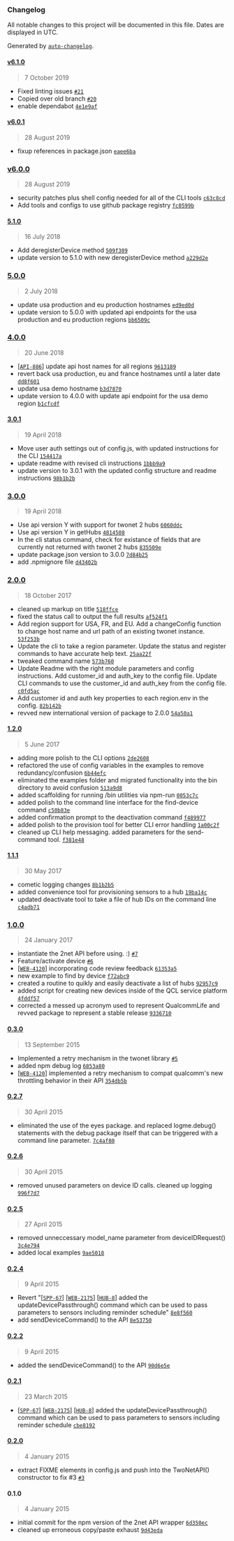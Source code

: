 ### Changelog

All notable changes to this project will be documented in this file. Dates are displayed in UTC.

Generated by [`auto-changelog`](https://github.com/CookPete/auto-changelog).

#### [v6.1.0](https://github.com/Asthmapolis/twonet/compare/v6.0.1...v6.1.0)

> 7 October 2019

- Fixed linting issues [`#21`](https://github.com/Asthmapolis/twonet/pull/21)
- Copied over old branch [`#20`](https://github.com/Asthmapolis/twonet/pull/20)
- enable dependabot [`4e1e9af`](https://github.com/Asthmapolis/twonet/commit/4e1e9afc3f993207ed9ba613d9176570ff2e5ef3)

#### [v6.0.1](https://github.com/Asthmapolis/twonet/compare/v6.0.0...v6.0.1)

> 28 August 2019

- fixup references in package.json [`eaee6ba`](https://github.com/Asthmapolis/twonet/commit/eaee6ba3d6b1f0a8e0b160e4fa72321a6a816a46)

### [v6.0.0](https://github.com/Asthmapolis/twonet/compare/5.1.0...v6.0.0)

> 28 August 2019

- security patches plus shell config needed for all of the CLI tools [`c63c8cd`](https://github.com/Asthmapolis/twonet/commit/c63c8cde918f9de725691e313ee9506afa39b21b)
- Add tools and configs to use github package registry [`fc0599b`](https://github.com/Asthmapolis/twonet/commit/fc0599b543494042c507d8457fc81e3ff9dca2e2)

#### [5.1.0](https://github.com/Asthmapolis/twonet/compare/5.0.0...5.1.0)

> 16 July 2018

- Add deregisterDevice method [`509f309`](https://github.com/Asthmapolis/twonet/commit/509f3093b86a18cf2074b0d19a01b688c3e566bd)
- update version to 5.1.0 with new deregisterDevice method [`a229d2e`](https://github.com/Asthmapolis/twonet/commit/a229d2e2e2523398eff320f8336ea03b5139bd4b)

### [5.0.0](https://github.com/Asthmapolis/twonet/compare/4.0.0...5.0.0)

> 2 July 2018

- update usa production and eu production hostnames [`ed9ed0d`](https://github.com/Asthmapolis/twonet/commit/ed9ed0d6ec5a1b2f627a00bc20d383d97fb0cc8c)
- update version to 5.0.0 with updated api endpoints for the usa production and eu production regions [`bb6509c`](https://github.com/Asthmapolis/twonet/commit/bb6509c9fb4d0580d5ae86dc92b3e875c6bbe1e6)

### [4.0.0](https://github.com/Asthmapolis/twonet/compare/3.0.1...4.0.0)

> 20 June 2018

- [[`API-886`](https://asthmapolis.jira.com/browse/API-886)] update api host names for all regions [`9613189`](https://github.com/Asthmapolis/twonet/commit/961318952fee1c598bef0745cae6190f81cae233)
- revert back usa production, eu and france hostnames until a later date [`dd8f601`](https://github.com/Asthmapolis/twonet/commit/dd8f601535e983fa614e88ef87b0d4b24e51f9da)
- update usa demo hostname [`b3d7870`](https://github.com/Asthmapolis/twonet/commit/b3d7870e4896159d13227ddf986596bc970df77e)
- update version to 4.0.0 with update api endpoint for the usa demo region [`b1cfcdf`](https://github.com/Asthmapolis/twonet/commit/b1cfcdf77c565dbc77340d5a13550e0802c1d8a2)

#### [3.0.1](https://github.com/Asthmapolis/twonet/compare/3.0.0...3.0.1)

> 19 April 2018

- Move user auth settings out of config.js, with updated instructions for the CLI [`154417a`](https://github.com/Asthmapolis/twonet/commit/154417a1453bcfbf87dad61098713d9a46c1ea3a)
- update readme with revised cli instructions [`1bbb9a9`](https://github.com/Asthmapolis/twonet/commit/1bbb9a9c326677dacb4e546001929dd8f2cd57f7)
- update version to 3.0.1 with the updated config structure and readme instructions [`98b1b2b`](https://github.com/Asthmapolis/twonet/commit/98b1b2b082237d916a68b88662168c5b378feaa0)

### [3.0.0](https://github.com/Asthmapolis/twonet/compare/2.0.0...3.0.0)

> 19 April 2018

- Use api version Y with support for twonet 2 hubs [`6060ddc`](https://github.com/Asthmapolis/twonet/commit/6060ddc8195046483ba53a59d1da3658a50a4461)
- Use api version Y in getHubs [`4814508`](https://github.com/Asthmapolis/twonet/commit/4814508ec280fcc03890db330ee247793be047a7)
- In the cli status command, check for existance of fields that are currently not returned with twonet 2 hubs [`835509e`](https://github.com/Asthmapolis/twonet/commit/835509efafff7b98d5850dcd220f5aa3fcac86a8)
- update package.json version to 3.0.0 [`7d84b25`](https://github.com/Asthmapolis/twonet/commit/7d84b2552873499cdb36c42b65019f51bd1c2cc1)
- add .npmignore file [`d43402b`](https://github.com/Asthmapolis/twonet/commit/d43402bda22bde06c6ced289f22477b26543d68d)

### [2.0.0](https://github.com/Asthmapolis/twonet/compare/1.2.0...2.0.0)

> 18 October 2017

- cleaned up markup on title [`518ffce`](https://github.com/Asthmapolis/twonet/commit/518ffce69bbeed14a7a41586321f5cf3d985db03)
- fixed the status call to output the full results [`af524f1`](https://github.com/Asthmapolis/twonet/commit/af524f183767dc03d64743d01a3d5cf40a03d9d3)
- Add region support for USA, FR, and EU. Add a changeConfig function to change host name and url path of an existing twonet instance. [`53f253b`](https://github.com/Asthmapolis/twonet/commit/53f253b791e74d7e63ccb7de4d756804a909326e)
- Update the cli to take a region parameter. Update the status and register commands to have accurate help text. [`25aa22f`](https://github.com/Asthmapolis/twonet/commit/25aa22fce960c9fcd1383cc9c13244cd68e5fcc1)
- tweaked command name [`573b760`](https://github.com/Asthmapolis/twonet/commit/573b7606587b90da8d6b99a1195370e905320522)
- Update Readme with the right module parameters and config instructions. Add customer_id and auth_key to the config file. Update CLI commands to use the customer_id and auth_key from the config file. [`c0fd5ac`](https://github.com/Asthmapolis/twonet/commit/c0fd5ac2fd6a8a5145ece379e2f385879c215ab3)
- Add customer id and auth key properties to each region.env in the config. [`82b142b`](https://github.com/Asthmapolis/twonet/commit/82b142baefdcc01f5c22f60930e7bc720f1c68aa)
- revved new international version of package to 2.0.0 [`54a50a1`](https://github.com/Asthmapolis/twonet/commit/54a50a16699429fe092ea4daf3b0973ef670bb03)

#### [1.2.0](https://github.com/Asthmapolis/twonet/compare/1.1.1...1.2.0)

> 5 June 2017

- adding more polish to the CLI options [`2de2608`](https://github.com/Asthmapolis/twonet/commit/2de26081243f81d9628c7e6ab6ce23137918e7be)
- refactored the use of config variables in the examples to remove redundancy/confusion [`6b44efc`](https://github.com/Asthmapolis/twonet/commit/6b44efcc226407b075a3d950888a6eb3f728fecf)
- eliminated the examples folder and migrated functionality into the bin directory to avoid confusion [`513a9d8`](https://github.com/Asthmapolis/twonet/commit/513a9d8ba23b829dab22ebdc917f2e068c1071b4)
- added scaffolding for running /bin utilities via npm-run [`0053c7c`](https://github.com/Asthmapolis/twonet/commit/0053c7ccf090d7dc898e867be6908fc9387a7bba)
- added polish to the command line interface for the find-device command [`c50b83e`](https://github.com/Asthmapolis/twonet/commit/c50b83efde9dd776bbab6601d2605e73da02c7a2)
- added confirmation prompt to the deactivation command [`f489977`](https://github.com/Asthmapolis/twonet/commit/f4899777aa9c7a1b5d4e0d6575d045a1da144e58)
- added polish to the provision tool for better CLI error handling [`1a00c2f`](https://github.com/Asthmapolis/twonet/commit/1a00c2f591d2ef462116c10463da933c403b88bb)
- cleaned up CLI help messaging. added parameters for the send-command tool. [`f381e48`](https://github.com/Asthmapolis/twonet/commit/f381e481e13f862ce592a67013602b7c0138a39d)

#### [1.1.1](https://github.com/Asthmapolis/twonet/compare/1.0.0...1.1.1)

> 30 May 2017

- cometic logging changes [`8b1b2b5`](https://github.com/Asthmapolis/twonet/commit/8b1b2b524ed509bc8d33096802c95c2542b08bec)
- added convenience tool for provisioning sensors to a hub [`19ba14c`](https://github.com/Asthmapolis/twonet/commit/19ba14cafe6fda727d996d4a69b3e4beefd825d3)
- updated deactivate tool to take a file of hub IDs on the command line [`c4adb71`](https://github.com/Asthmapolis/twonet/commit/c4adb71309fc82a85edc23f146c62230fff0fb82)

### [1.0.0](https://github.com/Asthmapolis/twonet/compare/0.3.0...1.0.0)

> 24 January 2017

- instantiate the 2net API before using. :) [`#7`](https://github.com/Asthmapolis/twonet/pull/7)
- Feature/activate device [`#6`](https://github.com/Asthmapolis/twonet/pull/6)
- [[`WEB-4120`](https://asthmapolis.jira.com/browse/WEB-4120)] incorporating code review feedback [`61353a5`](https://github.com/Asthmapolis/twonet/commit/61353a5852345f5418545637891b89dd2c6f684b)
- new example to find by device [`f72abc9`](https://github.com/Asthmapolis/twonet/commit/f72abc9b6e8591d5c070104ebde5578636101898)
- created a routine to quikly and easily deactivate a list of hubs [`92957c9`](https://github.com/Asthmapolis/twonet/commit/92957c90cc0eac2bd0438d8e189642d3b03721d3)
- added script for creating new devices inside of the QCL service platform [`4fddf57`](https://github.com/Asthmapolis/twonet/commit/4fddf57005a1ca83e707f3a058bafa7b2054b7b1)
- corrected a messed up acronym used to represent QualcommLife and revved package to represent a stable release [`9336710`](https://github.com/Asthmapolis/twonet/commit/9336710a70a493b909bffc53f5096c81650217bd)

#### [0.3.0](https://github.com/Asthmapolis/twonet/compare/0.2.7...0.3.0)

> 13 September 2015

- Implemented a retry mechanism in the twonet library [`#5`](https://github.com/Asthmapolis/twonet/pull/5)
- added npm debug log [`6853a80`](https://github.com/Asthmapolis/twonet/commit/6853a800d3aea53ddd000d1b9200ac9bfdc50048)
- [[`WEB-4120`](https://asthmapolis.jira.com/browse/WEB-4120)] implemented a retry mechanism to compat qualcomm's new throttling behavior in their API [`354db5b`](https://github.com/Asthmapolis/twonet/commit/354db5b5515f08ac3cce2a1b35896fc21c61dcbb)

#### [0.2.7](https://github.com/Asthmapolis/twonet/compare/0.2.6...0.2.7)

> 30 April 2015

- eliminated the use of the eyes package. and replaced logme.debug() statements with the debug package itself that can be triggered with a command line parameter. [`7c4af80`](https://github.com/Asthmapolis/twonet/commit/7c4af80135f0b6e025dd88b2c506cb290f38c28b)

#### [0.2.6](https://github.com/Asthmapolis/twonet/compare/0.2.5...0.2.6)

> 30 April 2015

- removed unused parameters on device ID calls. cleaned up logging [`996f7d7`](https://github.com/Asthmapolis/twonet/commit/996f7d78ce8a116a9d6ec015094d3eabd42d767e)

#### [0.2.5](https://github.com/Asthmapolis/twonet/compare/0.2.4...0.2.5)

> 27 April 2015

- removed unneccessary model_name parameter from deviceIDRequest() [`3c4e794`](https://github.com/Asthmapolis/twonet/commit/3c4e794aa5e36ff884e0e03be7ea79599b385974)
- added local examples [`9ae5018`](https://github.com/Asthmapolis/twonet/commit/9ae5018b9851f696011747f228f2b014d88a3706)

#### [0.2.4](https://github.com/Asthmapolis/twonet/compare/0.2.2...0.2.4)

> 9 April 2015

- Revert "[[`SPP-67`](https://asthmapolis.jira.com/browse/SPP-67)] [[`WEB-2175`](https://asthmapolis.jira.com/browse/WEB-2175)] [[`HUB-8`](https://asthmapolis.jira.com/browse/HUB-8)] added the updateDevicePassthrough() command which can be used to pass parameters to sensors including reminder schedule" [`8e8f560`](https://github.com/Asthmapolis/twonet/commit/8e8f5601d84a882d3d9c86a22a32dbf35bd87dff)
- add sendDeviceCommand() to the API [`8e53750`](https://github.com/Asthmapolis/twonet/commit/8e53750eac2419a26ef083324c5891b6af1affeb)

#### [0.2.2](https://github.com/Asthmapolis/twonet/compare/0.2.1...0.2.2)

> 9 April 2015

- added the sendDeviceCommand() to the API [`90d6e5e`](https://github.com/Asthmapolis/twonet/commit/90d6e5e4b18dad719bb1adbda58db66ed1aaa281)

#### [0.2.1](https://github.com/Asthmapolis/twonet/compare/0.2.0...0.2.1)

> 23 March 2015

- [[`SPP-67`](https://asthmapolis.jira.com/browse/SPP-67)] [[`WEB-2175`](https://asthmapolis.jira.com/browse/WEB-2175)] [[`HUB-8`](https://asthmapolis.jira.com/browse/HUB-8)] added the updateDevicePassthrough() command which can be used to pass parameters to sensors including reminder schedule [`cbe8192`](https://github.com/Asthmapolis/twonet/commit/cbe81927cae65f194fa772baa91f6e81dd4fcc3c)

#### [0.2.0](https://github.com/Asthmapolis/twonet/compare/0.1.0...0.2.0)

> 4 January 2015

- extract FIXME elements in config.js and push into the TwoNetAPI() constructor to fix #3 [`#3`](https://github.com/Asthmapolis/twonet/issues/3)

#### 0.1.0

> 4 January 2015

- initial commit for the npm version of the 2net API wrapper [`6d350ec`](https://github.com/Asthmapolis/twonet/commit/6d350ecdc8f5dc90a9be95865fe0555fc036897c)
- cleaned up erroneous copy/paste exhaust [`9d43eda`](https://github.com/Asthmapolis/twonet/commit/9d43eda9443589e7656081132255cfc3db34be0d)
